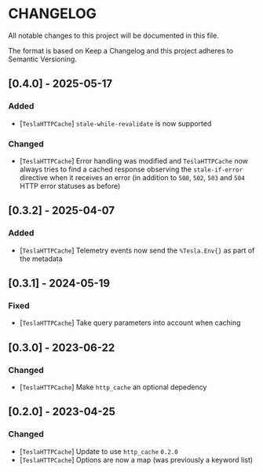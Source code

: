 # CHANGELOG

All notable changes to this project will be documented in this file.

The format is based on Keep a Changelog and this project adheres to Semantic Versioning.

## [0.4.0] - 2025-05-17

### Added

- [`TeslaHTTPCache`] `stale-while-revalidate` is now supported

### Changed

- [`TeslaHTTPCache`] Error handling was modified and `TeslaHTTPCache` now always tries to find
a cached response observing the `stale-if-error` directive when it receives an error (in addition
to `500`, `502`, `503` and `504` HTTP error statuses as before)

## [0.3.2] - 2025-04-07

### Added

- [`TeslaHTTPCache`] Telemetry events now send the `%Tesla.Env{}` as part of the metadata

## [0.3.1] - 2024-05-19

### Fixed

- [`TeslaHTTPCache`] Take query parameters into account when caching

## [0.3.0] - 2023-06-22

### Changed

- [`TeslaHTTPCache`] Make `http_cache` an optional depedency

## [0.2.0] - 2023-04-25

### Changed

- [`TeslaHTTPCache`] Update to use `http_cache` `0.2.0`
- [`TeslaHTTPCache`] Options are now a map (was previously a keyword list)
